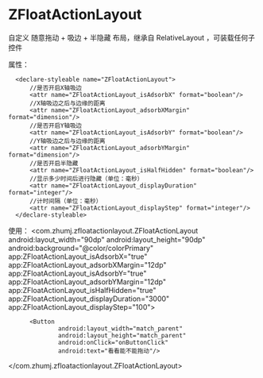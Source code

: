 # ZFloatActionLayout

 自定义 随意拖动 + 吸边 + 半隐藏 布局，继承自 RelativeLayout ，可装载任何子控件
 
 属性：
  <?xml version="1.0" encoding="utf-8"?>
  <resources>

      <declare-styleable name="ZFloatActionLayout">
          //是否开启X轴吸边
          <attr name="ZFloatActionLayout_isAdsorbX" format="boolean"/>
          //X轴吸边之后与边缘的距离
          <attr name="ZFloatActionLayout_adsorbXMargin" format="dimension"/>
          //是否开启Y轴吸边
          <attr name="ZFloatActionLayout_isAdsorbY" format="boolean"/>
          //Y轴吸边之后与边缘的距离
          <attr name="ZFloatActionLayout_adsorbYMargin" format="dimension"/>
          //是否开启半隐藏
          <attr name="ZFloatActionLayout_isHalfHidden" format="boolean"/>
          //显示多少时间后进行隐藏（单位：毫秒）
          <attr name="ZFloatActionLayout_displayDuration" format="integer"/>
          //计时间隔（单位：毫秒）
          <attr name="ZFloatActionLayout_displayStep" format="integer"/>
      </declare-styleable>

  </resources>

使用： 
   <com.zhumj.zfloatactionlayout.ZFloatActionLayout
          android:layout_width="90dp"
          android:layout_height="90dp"
          android:background="@color/colorPrimary"
          app:ZFloatActionLayout_isAdsorbX="true"
          app:ZFloatActionLayout_adsorbXMargin="12dp"
          app:ZFloatActionLayout_isAdsorbY="true"
          app:ZFloatActionLayout_adsorbYMargin="12dp"
          app:ZFloatActionLayout_isHalfHidden="true"
          app:ZFloatActionLayout_displayDuration="3000"
          app:ZFloatActionLayout_displayStep="100">

          <Button
                  android:layout_width="match_parent"
                  android:layout_height="match_parent"
                  android:onClick="onButtonClick"
                  android:text="看看能不能拖动"/>

   </com.zhumj.zfloatactionlayout.ZFloatActionLayout>
